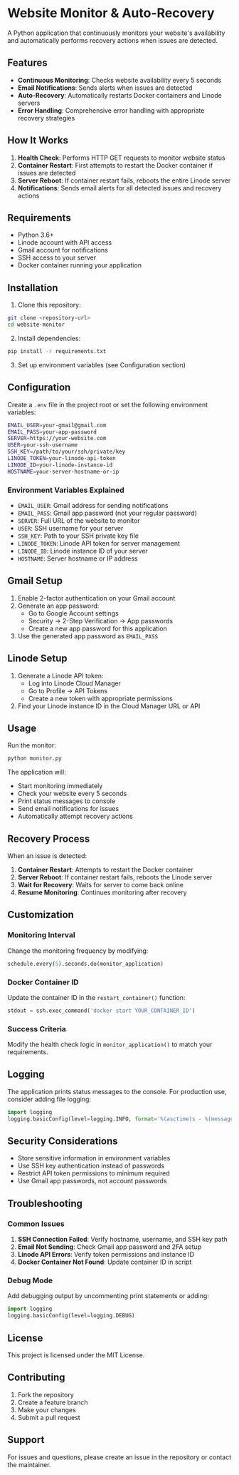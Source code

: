 # Website Monitor & Auto-Recovery

A Python application that continuously monitors your website's availability and automatically performs recovery actions when issues are detected.

## Features

- **Continuous Monitoring**: Checks website availability every 5 seconds
- **Email Notifications**: Sends alerts when issues are detected
- **Auto-Recovery**: Automatically restarts Docker containers and Linode servers
- **Error Handling**: Comprehensive error handling with appropriate recovery strategies

## How It Works

1. **Health Check**: Performs HTTP GET requests to monitor website status
2. **Container Restart**: First attempts to restart the Docker container if issues are detected
3. **Server Reboot**: If container restart fails, reboots the entire Linode server
4. **Notifications**: Sends email alerts for all detected issues and recovery actions

## Requirements

- Python 3.6+
- Linode account with API access
- Gmail account for notifications
- SSH access to your server
- Docker container running your application

## Installation

1. Clone this repository:
```bash
git clone <repository-url>
cd website-monitor
```

2. Install dependencies:
```bash
pip install -r requirements.txt
```

3. Set up environment variables (see Configuration section)

## Configuration

Create a `.env` file in the project root or set the following environment variables:

```bash
EMAIL_USER=your-gmail@gmail.com
EMAIL_PASS=your-app-password
SERVER=https://your-website.com
USER=your-ssh-username
SSH_KEY=/path/to/your/ssh/private/key
LINODE_TOKEN=your-linode-api-token
LINODE_ID=your-linode-instance-id
HOSTNAME=your-server-hostname-or-ip
```

### Environment Variables Explained

- `EMAIL_USER`: Gmail address for sending notifications
- `EMAIL_PASS`: Gmail app password (not your regular password)
- `SERVER`: Full URL of the website to monitor
- `USER`: SSH username for your server
- `SSH_KEY`: Path to your SSH private key file
- `LINODE_TOKEN`: Linode API token for server management
- `LINODE_ID`: Linode instance ID of your server
- `HOSTNAME`: Server hostname or IP address

## Gmail Setup

1. Enable 2-factor authentication on your Gmail account
2. Generate an app password:
   - Go to Google Account settings
   - Security → 2-Step Verification → App passwords
   - Create a new app password for this application
3. Use the generated app password as `EMAIL_PASS`

## Linode Setup

1. Generate a Linode API token:
   - Log into Linode Cloud Manager
   - Go to Profile → API Tokens
   - Create a new token with appropriate permissions
2. Find your Linode instance ID in the Cloud Manager URL or API

## Usage

Run the monitor:
```bash
python monitor.py
```

The application will:
- Start monitoring immediately
- Check your website every 5 seconds
- Print status messages to console
- Send email notifications for issues
- Automatically attempt recovery actions

## Recovery Process

When an issue is detected:

1. **Container Restart**: Attempts to restart the Docker container
2. **Server Reboot**: If container restart fails, reboots the Linode server
3. **Wait for Recovery**: Waits for server to come back online
4. **Resume Monitoring**: Continues monitoring after recovery

## Customization

### Monitoring Interval
Change the monitoring frequency by modifying:
```python
schedule.every(5).seconds.do(monitor_application)
```

### Docker Container ID
Update the container ID in the `restart_container()` function:
```python
stdout = ssh.exec_command('docker start YOUR_CONTAINER_ID')
```

### Success Criteria
Modify the health check logic in `monitor_application()` to match your requirements.

## Logging

The application prints status messages to the console. For production use, consider adding file logging:

```python
import logging
logging.basicConfig(level=logging.INFO, format='%(asctime)s - %(message)s')
```

## Security Considerations

- Store sensitive information in environment variables
- Use SSH key authentication instead of passwords
- Restrict API token permissions to minimum required
- Use Gmail app passwords, not account passwords

## Troubleshooting

### Common Issues

1. **SSH Connection Failed**: Verify hostname, username, and SSH key path
2. **Email Not Sending**: Check Gmail app password and 2FA setup
3. **Linode API Errors**: Verify token permissions and instance ID
4. **Docker Container Not Found**: Update container ID in script

### Debug Mode

Add debugging output by uncommenting print statements or adding:
```python
import logging
logging.basicConfig(level=logging.DEBUG)
```

## License

This project is licensed under the MIT License.

## Contributing

1. Fork the repository
2. Create a feature branch
3. Make your changes
4. Submit a pull request

## Support

For issues and questions, please create an issue in the repository or contact the maintainer.